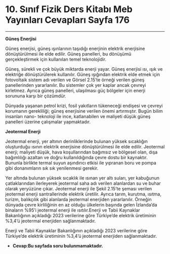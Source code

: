 # 10. Sınıf Fizik Ders Kitabı Meb Yayınları Cevapları Sayfa 176

---

**Güneş Enerjisi**

Güneş enerjisi, güneş ışınlarının taşıdığı enerjinin elektrik enerjisine dönüştürülmesi ile elde edilir. Güneş panelleri, bu dönüşümü gerçekleştirmek için kullanılan temel teknolojidir.

 Güneş, sürekli ve çok büyük miktarda enerji yayar. Güneş enerjisi ısı, ışık ve elektriğe dönüştürülerek kullanılır. Güneş ışığından elektrik elde etmek için fotovoltaik sistem adı verilen ve Görsel 2.15’te örneği verilen güneş panellerinden yararlanılır. Bu sistemler çok yer kaplar ancak çevreyi kirletmez. Ayrıca güneş panelleri, ulaşılması güç bölgeler için enerji sorununa karşı bir çözümdür.

 Dünyada yaşanan petrol krizi, fosil yakıtların tükeneceği endişesi ve çevreyi korumanın gerekliliği; güneş enerjisine verilen önemi artırmıştır. Bugün bilim insanları nano- teknoloji ile ince, katlanabilen ve maliyeti düşük güneş panelleri üzerine çalışmalar yapmaktadır.

**Jeotermal Enerji**

Jeotermal enerji, yer altının derinliklerinde bulunan yüksek sıcaklığın oluşturduğu ısının elektrik enerjisine dönüştürülmesi ile elde edilir. Jeotermal enerji; maliyeti düşük, hava koşullarından bağımsız ve bölgesel olan, dışa bağımlılığı azaltan ve doğru kullanıldığında çevre dostu bir kaynaktır. Bununla birlikte termal suyun aşındırıcı etkisi ile yıpranan boru ve pompa gibi donanımların sık sık yenilenmesi gerekir.

Yer altında bulunan yüksek sıcaklık ile ısınan yer altı suları, yer kabuğunun çatlaklarından ilerleyerek jeotermal saha adı verilen alanlardan su ve buhar olarak yeryüzüne çıkar. Jeotermal enerji ile Şekil 2.15’te şeması verilen jeotermal enerji santrallerinde elektrik üretilir. Ayrıca tarım, kurutma, ısıtma, turizm, balıkçılık gibi alanlarda jeotermal enerjiden yararlanılır. Örneğin dünyada çevre kirliliğinin en az olduğu ülkelerin başında gelen İzlanda’da binaların %95’i jeotermal enerji ile ısıtılır.Enerji ve Tabii Kaynaklar Bakanlığının açıkladığı 2023 verilerine göre Türkiye’de elektrik üretiminin %3,4’ü jeotermal enerjiden sağlanmaktadır.

Enerji ve Tabii Kaynaklar Bakanlığının açıkladığı 2023 verilerine göre Türkiye’de elektrik üretiminin %3,4’ü jeotermal enerjiden sağlanmaktadır.

-   **Cevap**:**Bu sayfada soru bulunmamaktadır.**